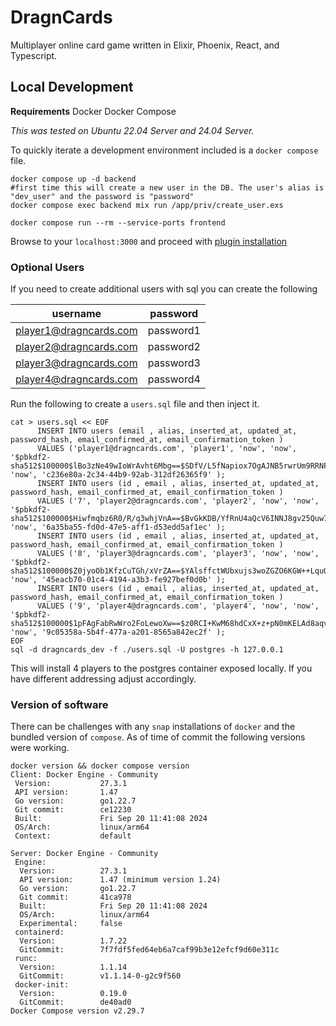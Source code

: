 # DragnCards
Multiplayer online card game written in Elixir, Phoenix, React, and Typescript.


## Local Development

**Requirements**
Docker
Docker Compose

*This was tested on Ubuntu 22.04 Server and 24.04 Server.*

To quickly iterate a development environment included is a `docker compose` file.

```
docker compose up -d backend
#first time this will create a new user in the DB. The user's alias is "dev_user" and the password is "password"
docker compose exec backend mix run /app/priv/create_user.exs

docker compose run --rm --service-ports frontend
```

Browse to your `localhost:3000` and proceed with [plugin installation](https://github.com/seastan/dragncards/wiki/Plugin-Documentation)

### Optional Users

If you need to create additional users with sql you can create the following

| username| password |
|------|-----|
|player1@dragncards.com|password1|
|player2@dragncards.com |password2|
|player3@dragncards.com |password3|
|player4@dragncards.com |password4|

Run the following to create a `users.sql` file and then inject it.
```
cat > users.sql << EOF
      INSERT INTO users (email , alias, inserted_at, updated_at, password_hash, email_confirmed_at, email_confirmation_token ) 
      VALUES ('player1@dragncards.com', 'player1', 'now', 'now', '$pbkdf2-sha512$100000$lBo3zNe49wIoWrAvht6Mbg==$SDfV/L5fNapiox7OgAJNB5rwrUm9RRNPCUBLHKXnNoVHcu574up2Tquxaa6shenktv7sCOtUu6rh4q0CmtOR+w==', 'now', 'c236e80a-2c34-44b9-92ab-312df26365f9' );
      INSERT INTO users (id , email , alias, inserted_at, updated_at, password_hash, email_confirmed_at, email_confirmation_token ) 
      VALUES ('7', 'player2@dragncards.com', 'player2', 'now', 'now', '$pbkdf2-sha512$100000$Hiwfmqbz6R0/R/q3whjVnA==$BvGkKDB/YfRnU4aQcV6INNJ8gv25Quw7SgzG64H7By5EgRdlTXIsOVHcLk7+Lf+bPqLkejAbl4F8Aanl1tASPQ==', 'now', '6a35ba55-fd0d-47e5-aff1-d53edd5af1ec' );
      INSERT INTO users (id , email , alias, inserted_at, updated_at, password_hash, email_confirmed_at, email_confirmation_token ) 
      VALUES ('8', 'player3@dragncards.com', 'player3', 'now', 'now', '$pbkdf2-sha512$100000$Z0jyoOb1KfzCuTGh/xVrZA==$YAlsffctWUbxujs3woZGZO6KGW++LquQAmc9MRalCXqBhaJYiOxJFjkkRjMAtbwLziVxCFD/LiRGlHutGvSpzw==', 'now', '45eacb70-01c4-4194-a3b3-fe927bef0d0b' );
      INSERT INTO users (id , email , alias, inserted_at, updated_at, password_hash, email_confirmed_at, email_confirmation_token ) 
      VALUES ('9', 'player4@dragncards.com', 'player4', 'now', 'now', '$pbkdf2-sha512$100000$1pFAgFabRwWro2FoLewoXw==$z0RCI+KwM68hdCxX+z+pN0mKELAd8aqvuPy+XUxNNx/ebpxrxlrxZ1fvLZ7NJQKyZnoF89NoR3fIggAYOJmEGQ==', 'now', '9c05358a-5b4f-477a-a201-8565a842ec2f' );
EOF
sql -d dragncards_dev -f ./users.sql -U postgres -h 127.0.0.1
```
This will install 4 players to the postgres container exposed locally. If you have different addressing adjust accordingly.
    
### Version of software

There can be challenges with any `snap` installations of `docker` and the bundled version of `compose`. As of time of commit the following versions were working.

```
docker version && docker compose version
Client: Docker Engine - Community
 Version:           27.3.1
 API version:       1.47
 Go version:        go1.22.7
 Git commit:        ce12230
 Built:             Fri Sep 20 11:41:08 2024
 OS/Arch:           linux/arm64
 Context:           default

Server: Docker Engine - Community
 Engine:
  Version:          27.3.1
  API version:      1.47 (minimum version 1.24)
  Go version:       go1.22.7
  Git commit:       41ca978
  Built:            Fri Sep 20 11:41:08 2024
  OS/Arch:          linux/arm64
  Experimental:     false
 containerd:
  Version:          1.7.22
  GitCommit:        7f7fdf5fed64eb6a7caf99b3e12efcf9d60e311c
 runc:
  Version:          1.1.14
  GitCommit:        v1.1.14-0-g2c9f560
 docker-init:
  Version:          0.19.0
  GitCommit:        de40ad0
Docker Compose version v2.29.7
```